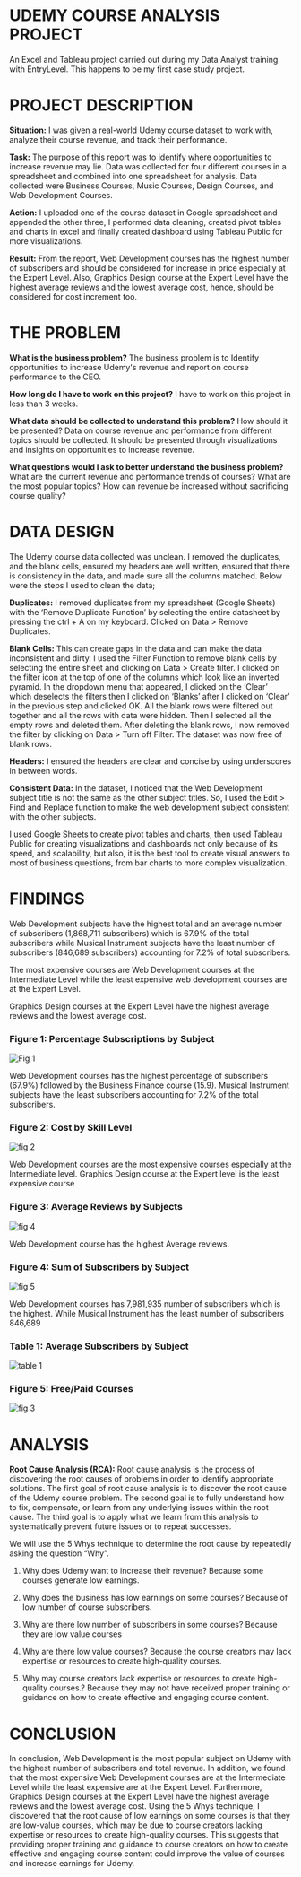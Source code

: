 # UDEMY COURSE ANALYSIS PROJECT
An Excel and Tableau project carried out during my Data Analyst training with EntryLevel. This happens to be my first case study project.

# PROJECT DESCRIPTION

**Situation:** I was given a real-world Udemy course dataset to work with, analyze their course revenue, and track their performance. 

**Task:** The purpose of this report was to identify where opportunities to increase revenue may lie. Data was collected for four different courses in a spreadsheet and combined into one spreadsheet for analysis. Data collected were Business Courses, Music Courses, Design Courses, and Web Development Courses. 

**Action:** I uploaded one of the course dataset in Google spreadsheet and appended the other three, I performed data cleaning, created pivot tables and charts in excel and finally created dashboard using Tableau Public for more visualizations. 

**Result:** From the report, Web Development courses has the highest number of subscribers and should be considered for increase in price especially at the Expert Level. Also, Graphics Design course at the Expert Level have the highest average reviews and the lowest average cost, hence, should be considered for cost increment too.

# THE PROBLEM

**What is the business problem?** The business problem is to Identify opportunities to increase Udemy's revenue and report on course performance to the CEO.

**How long do I have to work on this project?** I have to work on this project in less than 3 weeks.

**What data should be collected to understand this problem?** How should it be presented? Data on course revenue and performance from different topics should be collected. It should be presented through visualizations and insights on opportunities to increase revenue.

**What questions would I ask to better understand the business problem?** What are the current revenue and performance trends of courses? What are the most popular topics? How can revenue be increased without sacrificing course quality?


# DATA DESIGN

The Udemy course data collected was unclean. I removed the duplicates, and the blank cells, ensured my headers are well written, ensured that there is consistency in the data, and made sure all the columns matched. Below were the steps I used to clean the data;

**Duplicates:**  I removed duplicates from my spreadsheet (Google Sheets) with the ‘Remove Duplicate Function’ by selecting the entire datasheet by pressing the ctrl + A on my keyboard. Clicked on Data > Remove Duplicates. 

**Blank Cells:** This can create gaps in the data and can make the data inconsistent and dirty. I used the Filter Function to remove blank cells by selecting the entire sheet and clicking on Data > Create filter. I clicked on the filter icon at the top of one of the columns which look like an inverted pyramid. In the dropdown menu that appeared, I clicked on the ‘Clear’ which deselects the filters then I clicked on ‘Blanks’ after I clicked on ‘Clear’ in the previous step and clicked OK. All the blank rows were filtered out together and all the rows with data were hidden. Then I selected all the empty rows and deleted them. After deleting the blank rows, I now removed the filter by clicking on Data > Turn off Filter. The dataset was now free of blank rows. 

**Headers:** I ensured the headers are clear and concise by using underscores in between words. 

**Consistent Data:** In the dataset, I noticed that the Web Development subject title is not the same as the other subject titles. So, I used the Edit > Find and Replace function to make the web development subject consistent with the other subjects.

I used Google Sheets to create pivot tables and charts, then used Tableau Public for creating visualizations and dashboards not only because of its speed, and scalability, but also, it is the best tool to create visual answers to most of business questions, from bar charts to more complex visualization.


# FINDINGS

Web Development subjects have the highest total and an average number of subscribers (1,868,711 subscribers) which is 67.9% of the total subscribers while Musical Instrument subjects have the least number of subscribers (846,689 subscribers) accounting for 7.2% of total subscribers.
     
The most expensive courses are Web Development courses at the Intermediate Level while the least expensive web development courses are at the Expert Level. 

Graphics Design courses at the Expert Level have the highest average reviews and the lowest average cost.



### Figure 1: Percentage Subscriptions by Subject

![Fig 1](https://user-images.githubusercontent.com/127628021/227483810-7bb4c91a-0ac4-4d1a-aeee-8a1f3be01941.png)

Web Development courses has the highest percentage of subscribers (67.9%) followed by the Business Finance course (15.9). Musical Instrument subjects have the least subscribers accounting for 7.2% of the total subscribers.

### Figure 2: Cost by Skill Level

![fig 2](https://user-images.githubusercontent.com/127628021/227483992-b8253235-a9f1-402a-94f4-ddc40e3d3ffa.png)

Web Development courses are the most expensive courses especially at the Intermediate level. Graphics Design course at the Expert level is the least expensive course

### Figure 3: Average Reviews by Subjects

![fig 4](https://user-images.githubusercontent.com/127628021/227484133-a5cef5fe-1794-44b8-9124-cc74d64a72e0.png)

Web Development course has the highest Average reviews.

### Figure 4: Sum of Subscribers by Subject

![fig 5](https://user-images.githubusercontent.com/127628021/227484371-251a59b6-31c2-4497-80d1-d07018ea7396.png)

Web Development courses has 7,981,935 number of subscribers which is the highest. While Musical Instrument has the least number of subscribers 846,689

### Table 1: Average Subscribers by Subject

![table 1](https://user-images.githubusercontent.com/127628021/227485147-e56afaf1-e1f2-41a9-9b14-2ca8442b4904.png)

### Figure 5: Free/Paid Courses

![fig 3](https://user-images.githubusercontent.com/127628021/227485336-ec63b0f8-0fad-4543-a3af-8c1c2463dfce.png)


# ANALYSIS

**Root Cause Analysis (RCA):** Root cause analysis is the process of discovering the root causes of problems in order to identify appropriate solutions. The first goal of root cause analysis is to discover the root cause of the Udemy course problem. The second goal is to fully understand how to fix, compensate, or learn from any underlying issues within the root cause. The third goal is to apply what we learn from this analysis to systematically prevent future issues or to repeat successes.

We will use the 5 Whys technique to determine the root cause by repeatedly asking the question “Why”.

1. Why does Udemy want to increase their revenue? Because some courses generate low earnings.

2. Why does the business has low earnings on some courses? Because of low number of course subscribers.

3. Why are there low number of subscribers in some courses? Because they are low value courses

4. Why are there low value courses? Because the course creators may lack expertise or resources to create high-quality courses.

5. Why may course creators lack expertise or resources to create high-quality courses.? Because they may not have received proper training or guidance on how to create effective and engaging course content.


# CONCLUSION

In conclusion, Web Development is the most popular subject on Udemy with the highest number of subscribers and total revenue. In addition, we found that the most expensive Web Development courses are at the Intermediate Level while the least expensive are at the Expert Level. Furthermore, Graphics Design courses at the Expert Level have the highest average reviews and the lowest average cost.
Using the 5 Whys technique, I discovered that the root cause of low earnings on some courses is that they are low-value courses, which may be due to course creators lacking expertise or resources to create high-quality courses. This suggests that providing proper training and guidance to course creators on how to create effective and engaging course content could improve the value of courses and increase earnings for Udemy.

